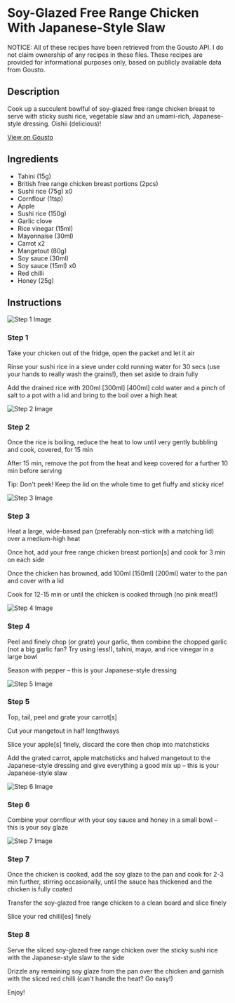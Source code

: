 # Soy-Glazed Free Range Chicken With Japanese-Style Slaw

NOTICE: All of these recipes have been retrieved from the Gousto API. I do not claim ownership of any recipes in these files. These recipes are provided for informational purposes only, based on publicly available data from Gousto.

## Description

Cook up a succulent bowlful of soy-glazed free range chicken breast to serve with sticky sushi rice, vegetable slaw and an umami-rich, Japanese-style dressing. Oishii (delicious)! 

[View on Gousto](https://www.gousto.co.uk/recipes/cookbook/soy-glazed-free-range-chicken-with-japanese-style-slaw)

## Ingredients

- Tahini (15g)
- British free range chicken breast portions (2pcs)
- Sushi rice (75g) x0
- Cornflour (1tsp)
- Apple
- Sushi rice (150g)
- Garlic clove
- Rice vinegar (15ml)
- Mayonnaise (30ml)
- Carrot x2
- Mangetout (80g)
- Soy sauce (30ml)
- Soy sauce (15ml) x0
- Red chilli
- Honey (25g)

## Instructions

![Step 1 Image](https://production-media.gousto.co.uk/cms/recipe-step-image/step-1-1688460028983-x200.jpg)

### Step 1

Take your chicken out of the fridge, open the packet and let it air

Rinse your sushi rice in a sieve under cold running water for 30 secs (use your hands to really wash the grains!), then set aside to drain fully

Add the drained rice with 200ml <span class="text-purple">[300ml]</span> <span class="text-danger">[400ml]</span> cold water and a pinch of salt to a pot with a lid and bring to the boil over a high heat

![Step 2 Image](https://production-media.gousto.co.uk/cms/recipe-step-image/step-2-1688460032521-x200.jpg)

### Step 2

Once the rice is boiling, reduce the heat to low until very gently bubbling and cook, covered, for 15 min

After 15 min, remove the pot from the heat and keep covered for a further 10 min before serving

Tip: Don't peek! Keep the lid on the whole time to get fluffy and sticky rice!

![Step 3 Image](https://production-media.gousto.co.uk/cms/recipe-step-image/step-3-1688460035824-x200.jpg)

### Step 3

Heat a large, wide-based pan (preferably non-stick with a matching lid) over a medium-high heat

Once hot, add your free range chicken breast portion[s] and cook for 3 min on each side

Once the chicken has browned, add 100ml <span class="text-purple">[150ml]</span> <span class="text-danger">[200ml]</span> water to the pan and cover with a lid

Cook for 12-15 min or until the chicken is cooked through (no pink meat!)

![Step 4 Image](https://production-media.gousto.co.uk/cms/recipe-step-image/step-4-1688460038912-x200.jpg)

### Step 4

Peel and finely chop (or grate) your garlic, then combine the chopped garlic (not a big garlic fan? Try using less!), tahini, mayo, and rice vinegar in a large bowl

Season with pepper – this is your Japanese-style dressing

![Step 5 Image](https://production-media.gousto.co.uk/cms/recipe-step-image/step-5-1688460042598-x200.jpg)

### Step 5

Top, tail, peel and grate your carrot[s]

Cut your mangetout in half lengthways

Slice your apple[s] finely, discard the core then chop into matchsticks

Add the grated carrot, apple matchsticks and halved mangetout to the Japanese-style dressing and give everything a good mix up – this is your Japanese-style slaw

![Step 6 Image](https://production-media.gousto.co.uk/cms/recipe-step-image/step-6-1688460045622-x200.jpg)

### Step 6

Combine your cornflour with your soy sauce and honey in a small bowl – this is your soy glaze

![Step 7 Image](https://production-media.gousto.co.uk/cms/recipe-step-image/step-7-1688460048650-x200.jpg)

### Step 7

Once the chicken is cooked, add the soy glaze to the pan and cook for 2-3 min further, stirring occasionally, until the sauce has thickened and the chicken is fully coated

Transfer the soy-glazed free range chicken to a clean board and slice finely

Slice your red chilli[es] finely

### Step 8

Serve the sliced soy-glazed free range chicken over the sticky sushi rice with the Japanese-style slaw to the side

Drizzle any remaining soy glaze from the pan over the chicken and garnish with the sliced red chilli (can't handle the heat? Go easy!)

Enjoy!

